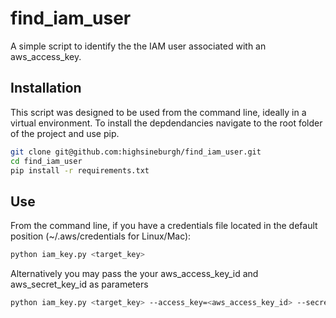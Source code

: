 # find_iam_user
A simple script to identify the the IAM user associated with an aws_access_key.

## Installation
This script was designed to be used from the command line, ideally in a virtual environment. To install 
the depdendancies navigate to the root folder of the project and use pip. 

```bash
git clone git@github.com:highsineburgh/find_iam_user.git
cd find_iam_user
pip install -r requirements.txt
```

## Use 
From the command line, if you have a credentials file located in the default position (~/.aws/credentials 
for Linux/Mac): 

```bash
python iam_key.py <target_key> 
```

Alternatively you may pass the your aws_access_key_id and aws_secret_key_id as parameters

```bash
python iam_key.py <target_key> --access_key=<aws_access_key_id> --secret_key=<aws_secret_key_id>
```
